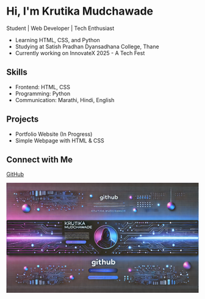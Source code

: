 # Hi, I'm Krutika Mudchawade  
Student | Web Developer | Tech Enthusiast  

- Learning HTML, CSS, and Python  
- Studying at Satish Pradhan Dyansadhana College, Thane  
- Currently working on InnovateX 2025 - A Tech Fest  

## Skills  
- Frontend: HTML, CSS  
- Programming: Python  
- Communication: Marathi, Hindi, English  

## Projects  
- Portfolio Website (In Progress)  
- Simple Webpage with HTML & CSS  

## Connect with Me   
[GitHub](https://github.com/your-username)  

![Profile Banner](https://github.com/Krutika45/Krutika45/blob/main/file-R7AGKgiLuxqd8jYEZ3iEw6.webp)
